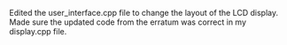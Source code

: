 Edited the user_interface.cpp file to change the layout of the LCD display.
Made sure the updated code from the erratum was correct in my display.cpp file.
